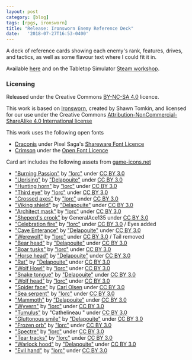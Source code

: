 ```yaml
---
layout: post
category: [blog]
tags: [rpgs, ironsworn]
title: "Release: Ironsworn Enemy Reference Deck"
date:   '2018-07-27T16:53-0400'
---
```


A deck of reference cards showing each enemy's rank, features, drives,
and tactics, as well as some flavour text where I could fit it in.

Available [here](https://www.dropbox.com/sh/gok0flachlh62il/AABj2qtjOYQAhXDYZs_2xnoka?dl=0)
and on the Tabletop Simulator [Steam workshop](https://steamcommunity.com/sharedfiles/filedetails/?id=1453511417).


### Licensing
Released under the Creative Commons [BY-NC-SA 4.0](https://creativecommons.org/licenses/by-nc-sa/4.0/) licence.

This work is based on [Ironsworn](https://www.ironswornrpg.com), created by Shawn Tomkin,
and licensed for our use under the Creative Commons [Attribution-NonCommercial-ShareAlike 4.0 International license](https://https://creativecommons.org/licenses/by-nc-sa/4.0/)

This work uses the following open fonts

- [Draconis](http://www.pixelsagas.com/?page_id=8484) under Pixel Saga's [Shareware Font Licence](http://www.pixelsagas.com/?page_id=8484)
- [Crimson](https://fonts.google.com/specimen/Crimson+Text?selection.family=Crimson+Text) under the [Open Font Licence](http://scripts.sil.org/cms/scripts/page.php?site_id=nrsi&id=OFL_web)


Card art includes the following assets from [game-icons.net](https://game-icons.net)

- ["Burning Passion"](https://game-icons.net/lorc/originals/burning-passion.html) by ["lorc"](http://lorcblog.blogspot.com/) under [CC BY 3.0](http://creativecommons.org/licenses/by/3.0/)
- ["Uprising"](https://game-icons.net/delapouite/originals/uprising.html) by ["Delapouite"](http://delapouite.com/) under [CC BY 3.0](http://creativecommons.org/licenses/by/3.0/)
- ["Hunting horn"](https://game-icons.net/lorc/originals/hunting-horn.html) by ["lorc"](http://lorcblog.blogspot.com/) under [CC BY 3.0](http://creativecommons.org/licenses/by/3.0/)
- ["Third eye"](https://game-icons.net/lorc/originals/third-eye.html) by ["lorc"](http://lorcblog.blogspot.com/) under [CC BY 3.0](http://creativecommons.org/licenses/by/3.0/)
- ["Crossed axes"](https://game-icons.net/lorc/originals/crossed-axes.html) by ["lorc"](http://lorcblog.blogspot.com/) under [CC BY 3.0](http://creativecommons.org/licenses/by/3.0/)
- ["Viking shield"](https://game-icons.net/delapouite/originals/viking-shield.html) by ["Delapouite"](http://delapouite.com/) under [CC BY 3.0](http://creativecommons.org/licenses/by/3.0/)
- ["Architect mask"](https://game-icons.net/lorc/originals/architect-mask.html) by ["lorc"](http://lorcblog.blogspot.com/) under [CC BY 3.0](http://creativecommons.org/licenses/by/3.0/)
- ["Sheperd's crook"](https://game-icons.net/generalace135/originals/shepherds-crook.html) by GeneralAce135 under [CC BY 3.0](http://creativecommons.org/licenses/by/3.0/)
- ["Celebration fire"](https://game-icons.net/lorc/originals/celebration-fire.html)  by ["lorc"](http://lorcblog.blogspot.com/) under [CC BY 3.0](http://creativecommons.org/licenses/by/3.0/) / Eyes added
- ["Cave Enterance"](https://game-icons.net/delapouite/originals/cave-entrance.html) by ["Delapouite"](http://delapouite.com/) under [CC BY 3.0](http://creativecommons.org/licenses/by/3.0/)
- ["Werewolf"](https://game-icons.net/lorc/originals/werewolf.html) by ["lorc"](http://lorcblog.blogspot.com/) under [CC BY 3.0](http://creativecommons.org/licenses/by/3.0/) / Tail removed
- ["Bear head"](https://game-icons.net/delapouite/originals/bear-head.html) by ["Delapouite"](http://delapouite.com/) under [CC BY 3.0](http://creativecommons.org/licenses/by/3.0/)
- ["Boar tusks"](https://game-icons.net/lorc/originals/boar-tusks.html) by ["lorc"](http://lorcblog.blogspot.com/) under [CC BY 3.0](http://creativecommons.org/licenses/by/3.0/)
- ["Horse head"](https://game-icons.net/delapouite/originals/horse-head.html) by ["Delapouite"](http://delapouite.com/) under [CC BY 3.0](http://creativecommons.org/licenses/by/3.0/)
- ["Rat"](https://game-icons.net/delapouite/originals/rat.html) by ["Delapouite"](http://delapouite.com/) under [CC BY 3.0](http://creativecommons.org/licenses/by/3.0/)
- ["Wolf Howl"](https://game-icons.net/lorc/originals/wolf-howl.html)  by ["lorc"](http://lorcblog.blogspot.com/) under [CC BY 3.0](http://creativecommons.org/licenses/by/3.0/)
- ["Snake tongue"](https://game-icons.net/delapouite/originals/snake-tongue.html) by ["Delapouite"](http://delapouite.com/) under [CC BY 3.0](http://creativecommons.org/licenses/by/3.0/)
- ["Wolf head"](https://game-icons.net/lorc/originals/wolf-head.html) by ["lorc"](http://lorcblog.blogspot.com/) under [CC BY 3.0](http://creativecommons.org/licenses/by/3.0/)
- ["Spider face"](https://game-icons.net/carl-olsen/originals/spider-face.html) by [Carl Olsen](https://twitter.com/unstoppableCarl)  under [CC BY 3.0](http://creativecommons.org/licenses/by/3.0/)
- ["Sea serpent"](https://game-icons.net/lorc/originals/sea-serpent.html) by ["lorc"](http://lorcblog.blogspot.com/) under [CC BY 3.0](http://creativecommons.org/licenses/by/3.0/)
- ["Mammoth"](https://game-icons.net/delapouite/originals/mammoth.html) by ["Delapouite"](http://delapouite.com/) under [CC BY 3.0](http://creativecommons.org/licenses/by/3.0/)
- ["Wyvern"](https://game-icons.net/lorc/originals/wyvern.html) by ["lorc"](http://lorcblog.blogspot.com/) under [CC BY 3.0](http://creativecommons.org/licenses/by/3.0/)
- ["Tumulus"](https://game-icons.net/cathelineau/originals/tumulus.html) by "Cathelineau " under [CC BY 3.0](http://creativecommons.org/licenses/by/3.0/)
- ["Gluttonous smile"](https://game-icons.net/lorc/originals/gluttonous-smile.html) by ["Delapouite"](http://delapouite.com/) under [CC BY 3.0](http://creativecommons.org/licenses/by/3.0/)
- ["Frozen orb"](https://game-icons.net/lorc/originals/frozen-orb.html) by ["lorc"](http://lorcblog.blogspot.com/) under [CC BY 3.0](http://creativecommons.org/licenses/by/3.0/)
- ["Spectre"](https://game-icons.net/lorc/originals/spectre.html) by ["lorc"](http://lorcblog.blogspot.com/) under [CC BY 3.0](http://creativecommons.org/licenses/by/3.0/)
- ["Tear tracks"](https://game-icons.net/lorc/originals/tear-tracks.html) by ["lorc"](http://lorcblog.blogspot.com/) under [CC BY 3.0](http://creativecommons.org/licenses/by/3.0/)
- ["Warlock hood"](https://game-icons.net/delapouite/originals/warlock-hood.html) by ["Delapouite"](http://delapouite.com/) under [CC BY 3.0](http://creativecommons.org/licenses/by/3.0/)
- ["Evil hand"](https://game-icons.net/lorc/originals/evil-hand.html) by ["lorc"](http://lorcblog.blogspot.com/) under [CC BY 3.0](http://creativecommons.org/licenses/by/3.0/)